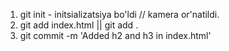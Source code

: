 1. git init - initsializatsiya bo'ldi // kamera or'natildi.
2. git add index.html || git add .
3. git commit -m 'Added h2 and h3 in index.html'